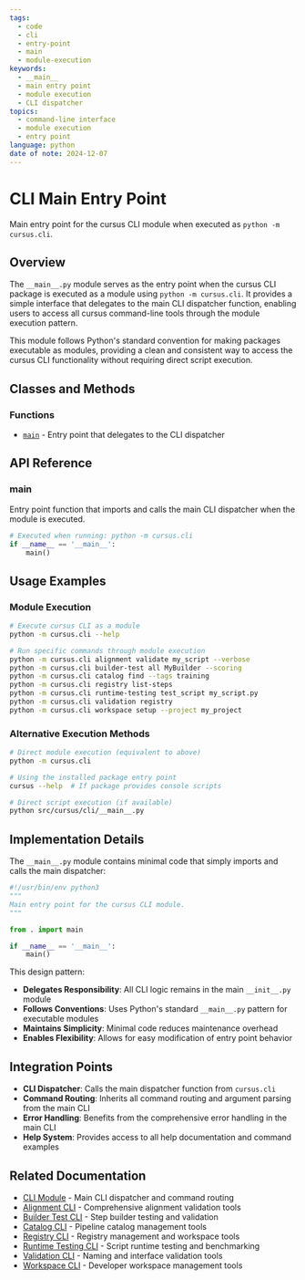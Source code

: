 ```yaml
---
tags:
  - code
  - cli
  - entry-point
  - main
  - module-execution
keywords:
  - __main__
  - main entry point
  - module execution
  - CLI dispatcher
topics:
  - command-line interface
  - module execution
  - entry point
language: python
date of note: 2024-12-07
---
```


# CLI Main Entry Point

Main entry point for the cursus CLI module when executed as `python -m cursus.cli`.

## Overview

The `__main__.py` module serves as the entry point when the cursus CLI package is executed as a module using `python -m cursus.cli`. It provides a simple interface that delegates to the main CLI dispatcher function, enabling users to access all cursus command-line tools through the module execution pattern.

This module follows Python's standard convention for making packages executable as modules, providing a clean and consistent way to access the cursus CLI functionality without requiring direct script execution.

## Classes and Methods

### Functions
- [`main`](#main) - Entry point that delegates to the CLI dispatcher

## API Reference

### main

Entry point function that imports and calls the main CLI dispatcher when the module is executed.

```python
# Executed when running: python -m cursus.cli
if __name__ == '__main__':
    main()
```

## Usage Examples

### Module Execution

```bash
# Execute cursus CLI as a module
python -m cursus.cli --help

# Run specific commands through module execution
python -m cursus.cli alignment validate my_script --verbose
python -m cursus.cli builder-test all MyBuilder --scoring
python -m cursus.cli catalog find --tags training
python -m cursus.cli registry list-steps
python -m cursus.cli runtime-testing test_script my_script.py
python -m cursus.cli validation registry
python -m cursus.cli workspace setup --project my_project
```

### Alternative Execution Methods

```bash
# Direct module execution (equivalent to above)
python -m cursus.cli

# Using the installed package entry point
cursus --help  # If package provides console scripts

# Direct script execution (if available)
python src/cursus/cli/__main__.py
```

## Implementation Details

The `__main__.py` module contains minimal code that simply imports and calls the main dispatcher:

```python
#!/usr/bin/env python3
"""
Main entry point for the cursus CLI module.
"""

from . import main

if __name__ == '__main__':
    main()
```

This design pattern:
- **Delegates Responsibility**: All CLI logic remains in the main `__init__.py` module
- **Follows Conventions**: Uses Python's standard `__main__.py` pattern for executable modules
- **Maintains Simplicity**: Minimal code reduces maintenance overhead
- **Enables Flexibility**: Allows for easy modification of entry point behavior

## Integration Points

- **CLI Dispatcher**: Calls the main dispatcher function from `cursus.cli`
- **Command Routing**: Inherits all command routing and argument parsing from the main CLI
- **Error Handling**: Benefits from the comprehensive error handling in the main CLI
- **Help System**: Provides access to all help documentation and command examples

## Related Documentation

- [CLI Module](__init__.md) - Main CLI dispatcher and command routing
- [Alignment CLI](alignment_cli.md) - Comprehensive alignment validation tools
- [Builder Test CLI](builder_test_cli.md) - Step builder testing and validation
- [Catalog CLI](catalog_cli.md) - Pipeline catalog management tools
- [Registry CLI](registry_cli.md) - Registry management and workspace tools
- [Runtime Testing CLI](runtime_testing_cli.md) - Script runtime testing and benchmarking
- [Validation CLI](validation_cli.md) - Naming and interface validation tools
- [Workspace CLI](workspace_cli.md) - Developer workspace management tools
